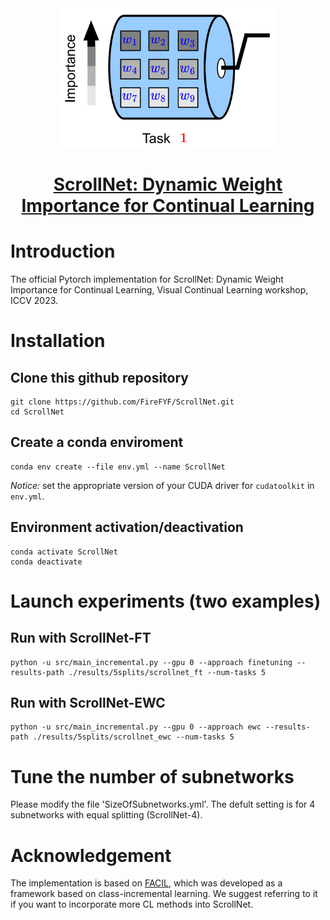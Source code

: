 <div align="center">
<img src="./scrollnet.gif" width="350px">

# [ScrollNet: Dynamic Weight Importance for Continual Learning](http://arxiv.org/abs/2308.16567)

<div align="left">

# Introduction
The official Pytorch implementation for ScrollNet: Dynamic Weight Importance for Continual Learning, Visual Continual Learning workshop, ICCV 2023.

# Installation
## Clone this github repository
```
git clone https://github.com/FireFYF/ScrollNet.git
cd ScrollNet
```
## Create a conda enviroment
```
conda env create --file env.yml --name ScrollNet
```
*Notice:* set the appropriate version of your CUDA driver for `cudatoolkit` in `env.yml`.
## Environment activation/deactivation
```
conda activate ScrollNet
conda deactivate
```

# Launch experiments (two examples)

## Run with ScrollNet-FT
```
python -u src/main_incremental.py --gpu 0 --approach finetuning --results-path ./results/5splits/scrollnet_ft --num-tasks 5
```

## Run with ScrollNet-EWC
```
python -u src/main_incremental.py --gpu 0 --approach ewc --results-path ./results/5splits/scrollnet_ewc --num-tasks 5
```

# Tune the number of subnetworks
Please modify the file 'SizeOfSubnetworks.yml'. The defult setting is for 4 subnetworks with equal splitting (ScrollNet-4).  

# Acknowledgement
The implementation is based on [FACIL](https://github.com/mmasana/FACIL), which was developed as a framework based on class-incremental learning. We suggest referring to it if you want to incorporate more CL methods into ScrollNet.
